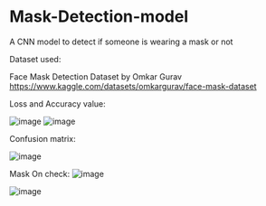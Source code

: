 # Mask-Detection-model
A CNN model to detect if someone is wearing a mask or not

Dataset used:

Face Mask Detection Dataset by Omkar Gurav
https://www.kaggle.com/datasets/omkargurav/face-mask-dataset

Loss and Accuracy value:

![image](https://github.com/TayyibI/Mask-Detection-model/assets/94107654/d89260a2-65be-4e53-b542-98012a0d4aae)
![image](https://github.com/TayyibI/Mask-Detection-model/assets/94107654/65a86f96-a516-4f72-90f8-d95df8daa4e2)


Confusion matrix:

![image](https://github.com/TayyibI/Mask-Detection-model/assets/94107654/39eaef74-b738-4ff7-950b-1c5035f7a73d)

Mask On check:
![image](https://github.com/TayyibI/Mask-Detection-model/assets/94107654/49a6232a-71c9-494c-a36b-624ec079f53d)

![image](https://github.com/TayyibI/Mask-Detection-model/assets/94107654/31d2e09d-5139-49fc-899b-340597b3a07a)
